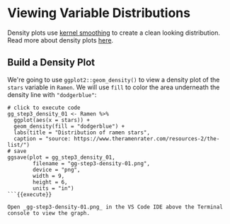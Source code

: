 # Viewing Variable Distributions

Density plots use [kernel smoothing](https://ggplot2-book.org/statistical-summaries.html) to create a clean looking distribution. Read more about density plots [here](https://ggplot2.tidyverse.org/reference/geom_density.html).

## Build a Density Plot

We're going to use `ggplot2::geom_density()` to view a density plot of the `stars` variable in `Ramen`. We will use `fill` to color the area underneath the density line with `"dodgerblue"`:

```
# click to execute code
gg_step3_density_01 <- Ramen %>%
  ggplot(aes(x = stars)) +
  geom_density(fill = "dodgerblue") +
  labs(title = "Distribution of ramen stars",
  caption = "source: https://www.theramenrater.com/resources-2/the-list/")
# save
ggsave(plot = gg_step3_density_01,
        filename = "gg-step3-density-01.png",
        device = "png",
        width = 9,
        height = 6,
        units = "in")
```{{execute}}

Open _gg-step3-density-01.png_ in the VS Code IDE above the Terminal console to view the graph.
